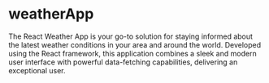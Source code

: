 # weatherApp
The React Weather App is your go-to solution for staying informed about the latest weather conditions in your area and around the world. Developed using the React framework, this application combines a sleek and modern user interface with powerful data-fetching capabilities, delivering an exceptional user.
